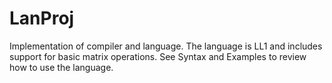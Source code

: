 # LanProj

Implementation of compiler and language.  The language is LL1 and includes support for basic matrix operations.  See Syntax and Examples to review how to use the language. 

